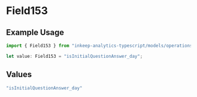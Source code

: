# Field153

## Example Usage

```typescript
import { Field153 } from "inkeep-analytics-typescript/models/operations";

let value: Field153 = "isInitialQuestionAnswer_day";
```

## Values

```typescript
"isInitialQuestionAnswer_day"
```